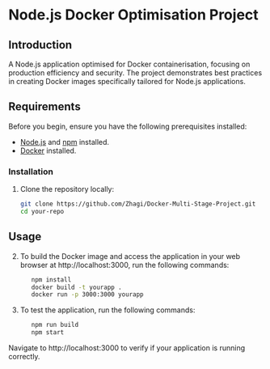# Node.js Docker Optimisation Project

## Introduction

A Node.js application optimised for Docker containerisation, focusing on production efficiency and security. 
The project demonstrates best practices in creating Docker images specifically tailored for Node.js applications. 


## Requirements

Before you begin, ensure you have the following prerequisites installed:

- [Node.js](https://nodejs.org/en/) and [npm](https://www.npmjs.com/get-npm) installed.
- [Docker](https://www.docker.com/get-started) installed.


### Installation

1. Clone the repository locally:

   ```bash
   git clone https://github.com/Zhagi/Docker-Multi-Stage-Project.git
   cd your-repo

  ## Usage

2. To build the Docker image and access the application in your web browser at http://localhost:3000, run the following commands:

   ```bash
      npm install
      docker build -t yourapp .
      docker run -p 3000:3000 yourapp


3. To test the application, run the following commands:
   
   ```bash
      npm run build
      npm start

Navigate to http://localhost:3000 to verify if your application is running correctly.
